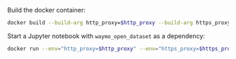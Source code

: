 Build the docker container:

```bash
docker build --build-arg http_proxy=$http_proxy --build-arg https_proxy=$https_proxy --rm  --tag=waymo .
```

Start a Jupyter notebook with `waymo_open_dataset` as a dependency:

```bash
docker run --env="http_proxy=$http_proxy" --env="https_proxy=$https_proxy" --rm -p 8888:8888 waymo
```
